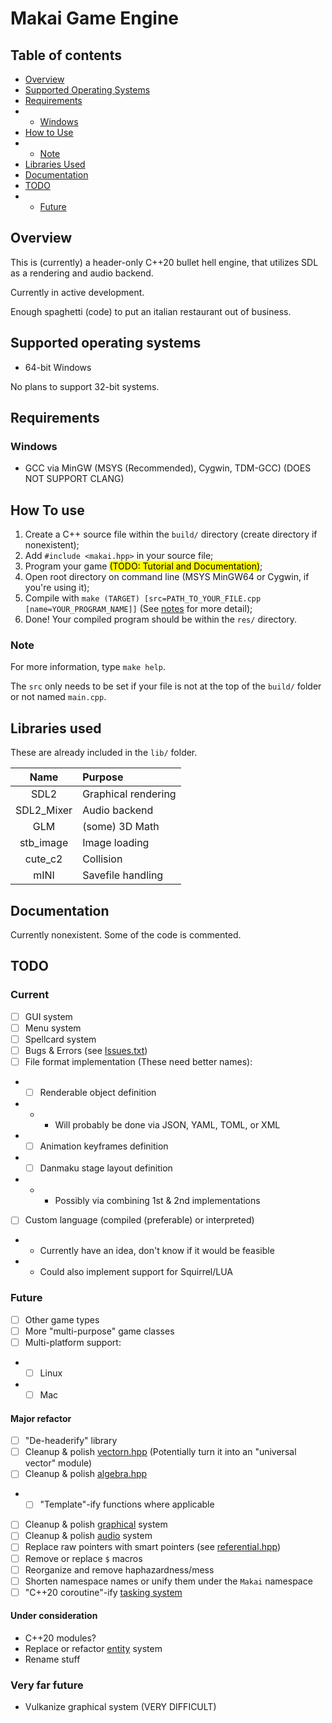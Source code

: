 # Makai Game Engine

## Table of contents

- [Overview](#Overview)
- [Supported Operating Systems](#Supported-Operating-Systems)
- [Requirements](#Requirements)
- - [Windows](#Windows)
- [How to Use](#How-to-Use)
- - [Note](#Note)
- [Libraries Used](#Libraries-Used)
- [Documentation](#Documentation)
- [TODO](#TODO)
- - [Future](#Future)

## Overview

This is (currently) a header-only C++20 bullet hell engine, that utilizes SDL as a rendering and audio backend.

Currently in active development.

Enough spaghetti (code) to put an italian restaurant out of business.

## Supported operating systems

- 64-bit Windows

No plans to support 32-bit systems.

## Requirements

### Windows

- GCC via MinGW (MSYS (Recommended), Cygwin, TDM-GCC) (DOES NOT SUPPORT CLANG)

## How To use

1) Create a C++ source file within the ```build/``` directory (create directory if nonexistent);
2) Add ```#include <makai.hpp>``` in your source file;
3) Program your game <mark>(TODO: Tutorial and Documentation)</mark>;
4) Open root directory on command line (MSYS MinGW64 or Cygwin, if you're using it);
5) Compile with ```make (TARGET) [src=PATH_TO_YOUR_FILE.cpp [name=YOUR_PROGRAM_NAME]]``` (See [notes](#Note) for more detail);
6) Done! Your compiled program should be within the ```res/``` directory.

### Note

For more information, type ```make help```.

The ```src``` only needs to be set if your file is not at the top of the ```build/``` folder or not named ```main.cpp```.

## Libraries used

These are already included in the ```lib/``` folder.

| Name | Purpose |
|:--:|:---|
| SDL2 | Graphical rendering |
| SDL2_Mixer | Audio backend |
| GLM | (some) 3D Math |
| stb_image | Image loading |
| cute_c2 | Collision |
| mINI | Savefile handling |

## Documentation

Currently nonexistent. Some of the code is commented.

## TODO

### Current

- [ ] GUI system
- [ ] Menu system
- [ ] Spellcard system
- [ ] Bugs & Errors (see [Issues.txt](Issues.txt))
- [ ] File format implementation (These need better names):
- - [ ] Renderable object definition
- - - Will probably be done via JSON, YAML, TOML, or XML
- - [ ] Animation keyframes definition
- - [ ] Danmaku stage layout definition
- - - Possibly via combining 1st & 2nd implementations
- [ ] Custom language (compiled (preferable) or interpreted)
- - Currently have an idea, don't know if it would be feasible
- - Could also implement support for Squirrel/LUA

### Future

- [ ] Other game types
- [ ] More "multi-purpose" game classes
- [ ] Multi-platform support:
- - [ ] Linux
- - [ ] Mac

#### Major refactor

- [ ] "De-headerify" library
- [ ] Cleanup & polish [vectorn.hpp](src/collection/vectorn.hpp) (Potentially turn it into an "universal vector" module)
- [ ] Cleanup & polish [algebra.hpp](src/collection/algebra.hpp)
- - [ ] "Template"-ify functions where applicable
- [ ] Cleanup & polish [graphical](src/graphical) system
- [ ] Cleanup & polish [audio](src/audio) system
- [ ] Replace raw pointers with smart pointers (see [referential.hpp](src/collection/referential.hpp))
- [ ] Remove or replace `$` macros
- [ ] Reorganize and remove haphazardness/mess
- [ ] Shorten namespace names or unify them under the `Makai` namespace
- [ ] "C++20 coroutine"-ify [tasking system](src/collection/tasking.hpp)

#### Under consideration

- C++20 modules?
- Replace or refactor [entity](src/collection/entity) system
- Rename stuff

### Very far future

- Vulkanize graphical system (VERY DIFFICULT)
